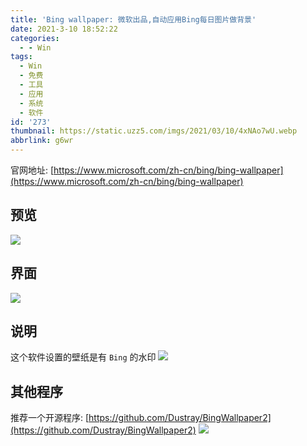 ```yaml
---
title: 'Bing wallpaper: 微软出品,自动应用Bing每日图片做背景'
date: 2021-3-10 18:52:22
categories:
  - - Win
tags:
  - Win
  - 免费
  - 工具
  - 应用
  - 系统
  - 软件
id: '273'
thumbnail: https://static.uzz5.com/imgs/2021/03/10/4xNAo7wU.webp
abbrlink: g6wr
---
```



官网地址: [https://www.microsoft.com/zh-cn/bing/bing-wallpaper](https://www.microsoft.com/zh-cn/bing/bing-wallpaper)

## 预览

![](https://static.uzz5.com/imgs/2021/03/10/JqRHP7E1.webp)

## 界面

![](https://static.uzz5.com/imgs/2021/03/10/fiMvocLw.webp)

## 说明

这个软件设置的壁纸是有 `Bing` 的水印 ![](https://static.uzz5.com/imgs/2021/03/10/QZjHlZcm.webp)

## 其他程序

推荐一个开源程序: [https://github.com/Dustray/BingWallpaper2](https://github.com/Dustray/BingWallpaper2) ![](https://static.uzz5.com/imgs/2021/03/10/iIhkMhQg.webp)